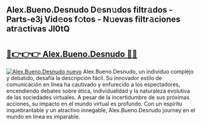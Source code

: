 ## Alex.Bueno.Desnudo D𝚎sn𝚞dos filtr𝚊dos - Parts-e3j Vid𝚎os f𝚘tos - N𝚞evas filtr𝚊ciones atr𝚊ctivas Jl0tQ

# <h2><a href="http://mb94ykj.tromn.icu/?c=Alex.Bueno.Desnudo">🔗👉👉👉 Alex.Bueno.Desnudo 🔗🔗</a></h2>

[![Alex.Bueno.Desnudo nuevo](https://i.imgur.com/pEAQMta.gif)](http://mb94ykj.tromn.icu/?c=Alex.Bueno.Desnudo)
Alex.Bueno.Desnudo, un individuo complejo y debatido, desafía la descripción fácil. Su innovador estilo de comunicación en línea ha cautivado y enfurecido a los espectadores, encendiendo debates sobre ética, individualidad y la naturaleza evolutiva de las sociedades virtuales. A pesar de la incertidumbre de sus próximas acciones, su impacto en el mundo virtual es profundo. Con un espíritu inquebrantable y un atractivo innegable, Alex.Bueno.Desnudo journey en el mundo en línea es imparable.

